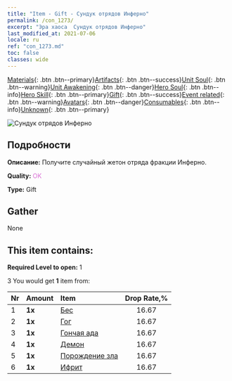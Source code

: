 ```yaml
---
title: "Item - Gift - Сундук отрядов Инферно"
permalink: /con_1273/
excerpt: "Эра хаоса  Сундук отрядов Инферно"
last_modified_at: 2021-07-06
locale: ru
ref: "con_1273.md"
toc: false
classes: wide
---
```

 [Materials](/ItemsRU/){: .btn .btn--primary}[Artifacts](/ItemsRU/Artifacts/){: .btn .btn--success}[Unit Soul](/ItemsRU/UnitSoul/){: .btn .btn--warning}[Unit Awakening](/ItemsRU/UnitAwakening/){: .btn .btn--danger}[Hero Soul](/ItemsRU/HeroSoul/){: .btn .btn--info}[Hero Skill](/ItemsRU/HeroSkill/){: .btn .btn--primary}[Gift](/ItemsRU/Gift/){: .btn .btn--success}[Event related](/ItemsRU/Events/){: .btn .btn--warning}[Avatars](/ItemsRU/Avatars/){: .btn .btn--danger}[Consumables](/ItemsRU/Consumables/){: .btn .btn--info}[Unknown](/ItemsRU/Unknown/){: .btn .btn--primary}

 ![Сундук отрядов Инферно](/images/t/i_904005.png)

## Подробности
 **Описание:** Получите случайный жетон отряда фракции Инферно.

 **Quality:** <span style="color: #DA70D6">OK</span>

 **Type:** Gift

## Gather

  None

## This item contains:

 **Required Level to open:** 1

 3 You would get **1** item  from:

  | Nr | Amount |     Item    | Drop Rate,% |
  |:---|:-------|:------------|:---------:|
  | 1 |  **1x** | [Бес](/ItemsRU/unt_226/) | 16.67 | 
  | 2 |  **1x** | [Гог](/ItemsRU/unt_227/) | 16.67 | 
  | 3 |  **1x** | [Гончая ада](/ItemsRU/unt_228/) | 16.67 | 
  | 4 |  **1x** | [Демон](/ItemsRU/unt_229/) | 16.67 | 
  | 5 |  **1x** | [Порождение зла](/ItemsRU/unt_230/) | 16.67 | 
  | 6 |  **1x** | [Ифрит](/ItemsRU/unt_231/) | 16.67 | 
